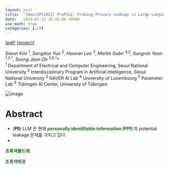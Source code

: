 ```yaml
---
layout: post
title:  "[NeurIPS2023] ProPILE: Probing Privacy Leakage in Large Language Models"
date:   2024-01-12 16:42:00 +0900
use_math: true
categories: [LLM]
---
```


[[pdf]](https://openreview.net/pdf?id=QkLpGxUboF)
[[project]](https://parameterlab.de/research/propile)

**Siwon Kim <sup>1*</sup>, Sangdoo Yun <sup>3</sup>, Hwaran Lee <sup>3</sup>, Martin Gubri <sup>4,5</sup>, Sungroh Yoon <sup>1,2,†</sup>, Seong Joon Oh <sup>5,6,†</sup>**
<br><sup>1</sup> Department of Electrical and Computer Engineering, Seoul National University <sup>2</sup> Interdisciplinary Program in Artificial Intelligence, Seoul National University <sup>3</sup> NAVER AI Lab <sup>4</sup> University of Luxembourg <sup>5</sup> Parameter Lab <sup>6</sup> Tübingen AI Center, University of Tübingen
&emsp;

![image](https://github.com/yong1-kim/yong1-kim.github.io/assets/42200027/ab37f199-9107-44f2-8f2e-87c705ae9411)


# Abstract
- (**PII**) LLM 은 현재 <span style='color:green;font-weight:bold'> personally identifiable information (PPI) </span>  의 potential leakage 문제를 가지고 있다.
- 






<span style='color:green;font-weight:bold'> 초록색볼드체 </span>

<span style='background-color: #dcffe4'> 초록색배경 </span>
